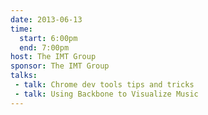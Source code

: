 ```yaml
---
date: 2013-06-13
time:
  start: 6:00pm
  end: 7:00pm
host: The IMT Group
sponsor: The IMT Group
talks:
 - talk: Chrome dev tools tips and tricks
 - talk: Using Backbone to Visualize Music
---
```

